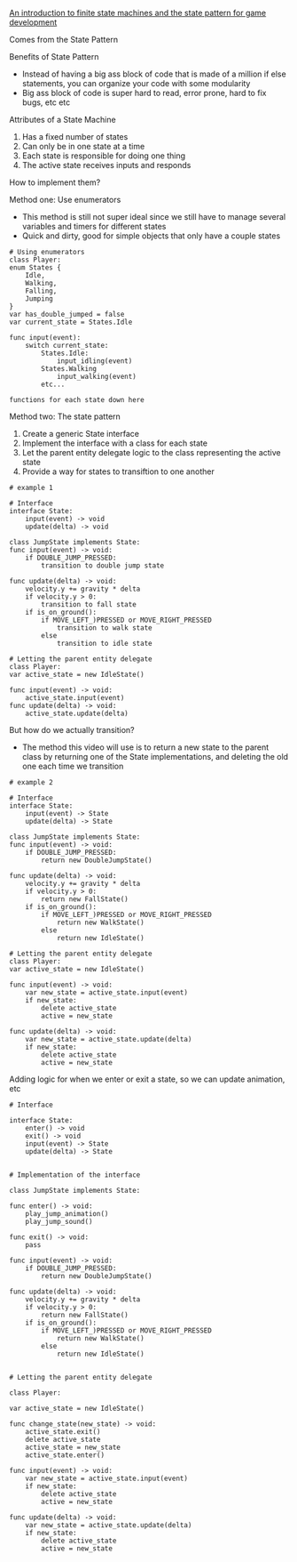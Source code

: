 [An introduction to finite state machines and the state pattern for game development](https://www.youtube.com/watch?v=-ZP2Xm-mY4E)

Comes from the State Pattern

Benefits of State Pattern
- Instead of  having a big ass block of code that is made of a million if else statements, you can organize your code with some modularity 
- Big ass block of code is super hard to read, error prone, hard to fix bugs, etc etc

Attributes of a State Machine
1. Has a fixed number of states
2. Can only be in one state at a time
3. Each state is responsible for doing one thing
4. The active state receives inputs and responds

How to implement them?

Method one: Use enumerators
- This method is still not super ideal since we still have to manage several variables and timers for different states
- Quick and dirty, good for simple objects that only have a couple states
```
# Using enumerators
class Player:
enum States {
	Idle,
	Walking,
	Falling,
	Jumping
}
var has_double_jumped = false
var current_state = States.Idle

func input(event):
	switch current_state:
		States.Idle:
			input_idling(event)
		States.Walking
			input_walking(event)
		etc...

functions for each state down here
```

Method two: The state pattern
1. Create a generic State interface
2. Implement the interface with a class for each state
3. Let the parent entity delegate logic to the class representing the active state
4. Provide a way for states to transiftion to one another

```
# example 1

# Interface
interface State:
	input(event) -> void
	update(delta) -> void
	
class JumpState implements State:
func input(event) -> void:
	if DOUBLE_JUMP_PRESSED:
		transition to double jump state

func update(delta) -> void:
	velocity.y += gravity * delta
	if velocity.y > 0:
		transition to fall state
	if is_on_ground():
		if MOVE_LEFT_)PRESSED or MOVE_RIGHT_PRESSED
			transition to walk state
		else
			transition to idle state

# Letting the parent entity delegate
class Player:
var active_state = new IdleState()

func input(event) -> void:
	active_state.input(event)
func update(delta) -> void:
	active_state.update(delta)
```

But how do we actually transition?
- The method this video will use is to return a new state to the parent class by returning one of the State implementations, and deleting the old one each time we transition

```
# example 2

# Interface
interface State:
	input(event) -> State
	update(delta) -> State

class JumpState implements State:
func input(event) -> void:
	if DOUBLE_JUMP_PRESSED:
		return new DoubleJumpState()

func update(delta) -> void:
	velocity.y += gravity * delta
	if velocity.y > 0:
		return new FallState()
	if is_on_ground():
		if MOVE_LEFT_)PRESSED or MOVE_RIGHT_PRESSED
			return new WalkState()
		else
			return new IdleState()

# Letting the parent entity delegate
class Player:
var active_state = new IdleState()

func input(event) -> void:
	var new_state = active_state.input(event)
	if new_state:
		delete active_state
		active = new_state
		
func update(delta) -> void:
	var new_state = active_state.update(delta)
	if new_state:
		delete active_state
		active = new_state
```

Adding logic for when we enter or exit a state, so we can update animation, etc
```
# Interface

interface State:
	enter() -> void
	exit() -> void
	input(event) -> State
	update(delta) -> State


# Implementation of the interface

class JumpState implements State:

func enter() -> void:
	play_jump_animation()
	play_jump_sound()
	
func exit() -> void:
	pass
	
func input(event) -> void:
	if DOUBLE_JUMP_PRESSED:
		return new DoubleJumpState()

func update(delta) -> void:
	velocity.y += gravity * delta
	if velocity.y > 0:
		return new FallState()
	if is_on_ground():
		if MOVE_LEFT_)PRESSED or MOVE_RIGHT_PRESSED
			return new WalkState()
		else
			return new IdleState()


# Letting the parent entity delegate

class Player:

var active_state = new IdleState()

func change_state(new_state) -> void:
	active_state.exit()
	delete active_state
	active_state = new_state
	active_state.enter()

func input(event) -> void:
	var new_state = active_state.input(event)
	if new_state:
		delete active_state
		active = new_state
		
func update(delta) -> void:
	var new_state = active_state.update(delta)
	if new_state:
		delete active_state
		active = new_state
```